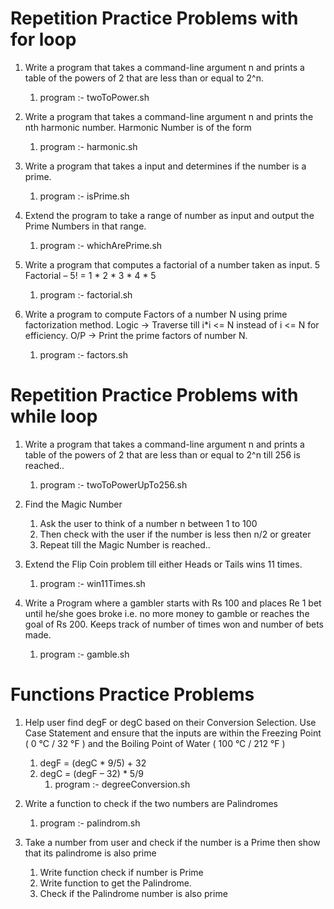 # Repetition Practice Problems with for loop

1. Write a program that takes a command-line argument n and prints a table of the powers of 2 that are less than or equal to 2^n.
    1. program :- twoToPower.sh

2. Write a program that takes a command-line argument n and prints the nth harmonic number. Harmonic Number is of the form
    1. program :- harmonic.sh

3. Write a program that takes a input and determines if the number is a prime.
    1. program :- isPrime.sh

4. Extend the program to take a range of number as input and output the Prime Numbers in that range.
    1. program :- whichArePrime.sh

5. Write a program that computes a factorial of a number taken as input. 5 Factorial – 5! = 1 * 2 * 3 * 4 * 5
    1. program :- factorial.sh

6. Write a program to compute Factors of a number N using prime factorization method. Logic -> Traverse till i*i <= N instead of i <= N for efficiency. O/P -> Print the prime factors of number N.
    1. program :- factors.sh


# Repetition Practice Problems with while loop

1. Write a program that takes a command-line argument n and prints a table of the powers of 2 that are less than or equal to 2^n till 256 is reached..
    1. program :- twoToPowerUpTo256.sh

2. Find the Magic Number
    1. Ask the user to think of a number n between 1 to 100
    2. Then check with the user if the number is less then n/2 or greater
    3. Repeat till the Magic Number is reached..

3. Extend the Flip Coin problem till either Heads or Tails wins 11 times.
    1. program :- win11Times.sh

4. Write a Program where a gambler starts with Rs 100 and places Re 1 bet until he/she goes broke i.e. no more money to gamble or reaches the goal of Rs 200. Keeps track of number of times won and number of bets made.
    1. program :- gamble.sh


# Functions Practice Problems

1. Help user find degF or degC based on their Conversion Selection. Use Case Statement and ensure that the inputs are within the Freezing Point ( 0 °C / 32 °F ) and the Boiling Point of Water ( 100 °C / 212 °F )
    1. degF = (degC * 9/5) + 32
    2. degC = (degF – 32) * 5/9
        1. program :- degreeConversion.sh

2. Write a function to check if the two numbers are Palindromes
    1. program :- palindrom.sh

3. Take a number from user and check if the number is a Prime then show that its palindrome is also prime
    1. Write function check if number is Prime
    2. Write function to get the Palindrome.
    3. Check if the Palindrome number is also prime